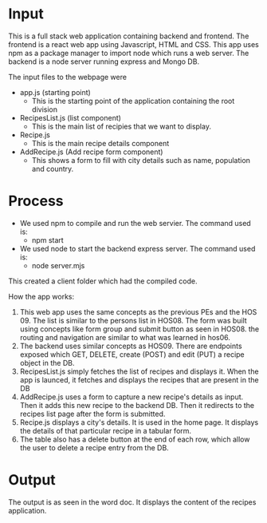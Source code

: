 # Input
This is a full stack web application containing backend and frontend. 
The frontend is a react web app using Javascript, HTML and CSS. This app uses npm as a package manager to import node which runs a web server.
The backend is a node server running express and Mongo DB.


The input files to the webpage were
- app.js (starting point)
  - This is the starting point of the application containing the root division
- RecipesList.js (list component)
  - This is the main list of recipies that we want to display.
- Recipe.js
  - This is the main recipe details component  
- AddRecipe.js (Add recipe form component)
  - This shows a form to fill with city details such as name, population and country.   


# Process
- We used npm to compile and run the web servier. The command used is:
  - npm start
- We used node to start the backend express server. The command used is:
  - node server.mjs

This created a client folder which had the compiled code.

How the app works:
1. This web app uses the same concepts as the previous PEs and the HOS 09. The list is similar to the persons list in HOS08. The form was built using concepts like form group and submit button as seen in HOS08. the routing and navigation are similar to what was learned in hos06.
2. The backend uses similar concepts as HOS09. There are endpoints exposed which GET, DELETE, create (POST) and edit (PUT) a recipe object in the DB.
3. RecipesList.js simply fetches the list of recipes and displays it. When the app is launced, it fetches and displays the recipes that are present in the DB
4. AddRecipe.js uses a form to capture a new recipe's details as input. Then it adds this new recipe to the backend DB. Then it redirects to the recipes list page after the form is submitted.
5. Recipe.js displays a city's details. It is used in the home page. It displays the details of that particular recipe in a tabular form.
6. The table also has a delete button at the end of each row, which allow the user to delete a recipe entry from the DB.
  
# Output
The output is as seen in the word doc. It displays the content of the recipes application.
